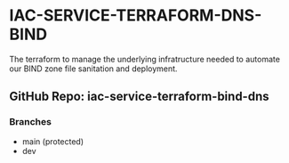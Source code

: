 # IAC-SERVICE-TERRAFORM-DNS-BIND

The terraform to manage the underlying infratructure needed to automate our BIND
zone file sanitation and deployment.

## GitHub Repo: iac-service-terraform-bind-dns

### Branches

 * main (protected)
 * dev